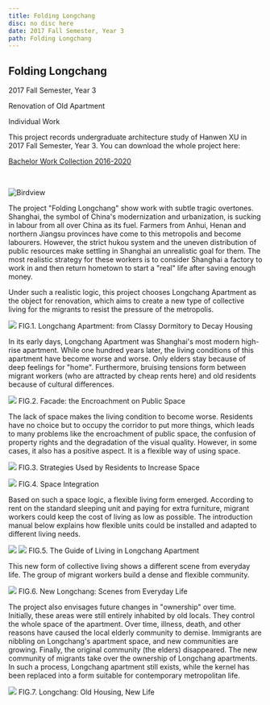 ```yaml
---
title: Folding Longchang
disc: no disc here
date: 2017 Fall Semester, Year 3
path: Folding Longchang
---
```

<special>
</special>

## Folding Longchang

2017 Fall Semester, Year 3

Renovation of Old Apartment

Individual Work

This project records undergraduate architecture study of Hanwen XU in 2017 Fall Semester, Year 3. You can download the whole project here: 

[Bachelor Work Collection 2016-2020](https://github.com/HanwenXU721/HanwenXU.github.io/raw/master/resources/Term1%20Studio.pdf)

</br>

![Birdview](../images/articles/design_04/0.jpg)

The project "Folding Longchang" show work with subtle tragic overtones. Shanghai, the symbol of China's modernization and urbanization, is sucking in labour from all over China as its fuel. Farmers from Anhui, Henan and northern Jiangsu provinces have come to this metropolis and become labourers. However, the strict hukou system and the uneven distribution of public resources make settling in Shanghai an unrealistic goal for them. The most realistic strategy for these workers is to consider Shanghai a factory to work in and then return hometown to start a "real" life after saving enough money.

Under such a realistic logic, this project chooses Longchang Apartment as the object for renovation, which aims to create a new type of collective living for the migrants to resist the pressure of the metropolis.

<p id= "it">
<img src="../images/articles/design_04/1.jpg">
 FIG.1. Longchang Apartment: from Classy Dormitory to Decay Housing
</p>

In its early days, Longchang Apartment was Shanghai's most modern high-rise apartment. While one hundred years later, the living conditions of this apartment have become worse and worse. Only elders stay because of deep feelings for "home". Furthermore, bruising tensions form between migrant workers (who are attracted by cheap rents here) and old residents because of cultural differences.

<p id= "it">
<img src="../images/articles/design_04/2.jpg">
 FIG.2. Facade: the Encroachment on Public Space
</p>

The lack of space makes the living condition to become worse. Residents have no choice but to occupy the corridor to put more things, which leads to many problems like the encroachment of public space, the confusion of property rights and the degradation of the visual quality. However, in some cases, it also has a positive aspect. It is a flexible way of using space.

<p id= "it">
<img src="../images/articles/design_04/3-1.jpg">
 FIG.3. Strategies Used by Residents to Increase Space
</p>

<p id= "it">
<img src="../images/articles/design_04/4.jpg">
 FIG.4. Space Integration
</p>

Based on such a space logic, a flexible living form emerged. According to rent on the standard sleeping unit and paying for extra furniture, migrant workers could keep the cost of living as low as possible. The introduction manual below explains how flexible units could be installed and adapted to different living needs.

<p id= "it">
<img src="../images/articles/design_04/5.jpg">
<img src="../images/articles/design_04/5-2.jpg">
 FIG.5. The Guide of Living in Longchang Apartment
</p>

This new form of collective living shows a different scene from everyday life. The group of migrant workers build a dense and flexible community.

<p id= "it">
<img src="../images/articles/design_04/6.jpg">
 FIG.6. New Longchang: Scenes from Everyday Life
</p>

The project also envisages future changes in "ownership" over time. Initially, these areas were still entirely inhabited by old locals. They control the whole space of the apartment. Over time, illness, death, and other reasons have caused the local elderly community to demise. Immigrants are nibbling on Longchang's apartment space, and new communities are growing. Finally, the original community (the elders) disappeared. The new community of migrants take over the ownership of Longchang apartments. In such a process, Longchang apartment still exists, while the kernel has been replaced into a form suitable for contemporary metropolitan life.

<p id= "it">
<img src="../images/articles/design_04/7.jpg">
 FIG.7. Longchang: Old Housing, New Life
</p>